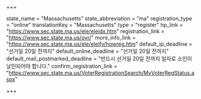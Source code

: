 +++

state_name = "Massachusetts"
state_abbreviation = "ma"
registration_type = "online"
translationKey = "Massachusetts"
type = "register"
hp_link = "https://www.sec.state.ma.us/ele/eleidx.htm"
registration_link = "https://www.sec.state.ma.us/ovr/"
more_info_link = "https://www.sec.state.ma.us/ele/eleifv/howreg.htm"
default_ip_deadline = "선거일 20일 전까지"
default_online_deadline = "선거일 20일 전까지"
default_mail_postmarked_deadline = "반드시 선거일 20일 전까지 일자로 소인이 날인되어야 합니다."
confirm_registration_link = "https://www.sec.state.ma.us/VoterRegistrationSearch/MyVoterRegStatus.aspx"

+++